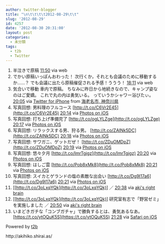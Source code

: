 ```yaml
---
author: twitter-blogger
title: "\n\t\t\t\t2012-08-29\t\t"
slug: '2012-08-29'
id: 4257
date: '2012-08-30 20:31:00'
layout: post
categories:
  - 未分類
tags:
  - t2b
  - Twitter
---
```


<div xmlns:georss="http://www.georss.org/georss">

1.  <span><span>半泣きで原稿</span> <span>[<span>11:50</span>](http://twitter.com/o_ob/status/240944538062045185) <span>via web</span></span></span>
2.  <span><span>でかい原稿いっぽんおわった！ 次行くか，それとも会議のために移動するか……？ でも会議に出たら原稿催促される予感！ううう！</span> <span>[<span>18:11</span>](http://twitter.com/o_ob/status/241040460825649152) <span>via web</span></span></span>
3.  <span><span>気合いで移動 車内で原稿。 ちなみに昨日から地続きなので、キャンプ姿なのはご愛嬌。 これで丸の内は勇気いる。 っていうかシャワー浴びたぃ。</span> <span>[<span>20:05</span>](http://twitter.com/o_ob/status/241069230802485248) <span>via [Twitter for iPhone](http://twitter.com/download/iphone)</span> from [海老名市, 神奈川県<span></span>](http://maps.google.com/maps?q=35.45565940,139.38311191)</span></span>
4.  <span><span>写真回想: 男料理のフルコース [http://t.co/C6Vr2E45](http://t.co/C6Vr2E45)</span> <span>[<span>20:14</span>](http://twitter.com/o_ob/status/241071339841126400) <span>via [Photos on iOS](http://www.apple.com)</span></span></span>
5.  <span><span>写真回想: 打ち上げ準備完了 [http://t.co/ogLYLZge](http://t.co/ogLYLZge)</span> <span>[<span>20:17</span>](http://twitter.com/o_ob/status/241072093901500418) <span>via [Photos on iOS](http://www.apple.com)</span></span></span>
6.  <span><span>写真回想: リラックスする男、狩る男。 [http://t.co/ZAINk5DC](http://t.co/ZAINk5DC)</span> <span>[<span>20:18</span>](http://twitter.com/o_ob/status/241072429332570112) <span>via [Photos on iOS](http://www.apple.com)</span></span></span>
7.  <span><span>写真回想: サワガニ、ゲットだぜ！ [http://t.co/ZDuOMDpZ](http://t.co/ZDuOMDpZ)</span> <span>[<span>20:19</span>](http://twitter.com/o_ob/status/241072662145802241) <span>via [Photos on iOS](http://www.apple.com)</span></span></span>
8.  <span><span>写真回想: 悠々夕月 [http://t.co/lmrTgjgz](http://t.co/lmrTgjgz)</span> <span>[<span>20:20</span>](http://twitter.com/o_ob/status/241072847261425664) <span>via [Photos on iOS](http://www.apple.com)</span></span></span>
9.  <span><span>写真回想: はしご雲 [http://t.co/Pob8xMk8](http://t.co/Pob8xMk8)</span> <span>[<span>20:21</span>](http://twitter.com/o_ob/status/241073042976030720) <span>via [Photos on iOS](http://www.apple.com)</span></span></span>
10.  <span><span>写真回想: スイカとゲランドの塩の素敵な出会い [http://t.co/Dg9I17a6](http://t.co/Dg9I17a6)</span> <span>[<span>20:21</span>](http://twitter.com/o_ob/status/241073169090363392) <span>via [Photos on iOS](http://www.apple.com)</span></span></span>
11.  <span><span>[[http://t.co/3oLxqYQk](http://t.co/3oLxqYQk)] ／</span> <span>[<span>20:38</span>](http://twitter.com/o_ob/status/241077536749125632) <span>via [aki's right brain](http://aki.shirai.as)</span></span></span>
12.  <span><span>[[http://t.co/3oLxqYQk](http://t.co/3oLxqYQk)] 研究室有志で「野営ゼミ」を実施しました ／</span> <span>[<span>20:50</span>](http://twitter.com/o_ob/status/241080385587539968) <span>via [aki's right brain](http://aki.shirai.as)</span></span></span>
13.  <span><span>いまどきガチな「コンブガチャ」で勝負するとは、勇気あるなあ。 [https://t.co/ytOQuK5S](https://t.co/ytOQuK5S)</span> <span>[<span>21:28</span>](http://twitter.com/o_ob/status/241089982670987265) <span>via [Safari on iOS](http://www.apple.com)</span></span></span>

</div>

Powered by [t2b](http://t2b.utilz.jp/)

<div>http://akihiko.shirai.as/</div>
